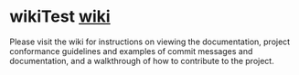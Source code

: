 # wikiTest [wiki](https://github.com/stripes416/wikitTest/wiki)

Please visit the wiki for instructions on viewing the documentation, project
conformance guidelines and examples of commit messages and documentation, and a
walkthrough of how to contribute to the project.
